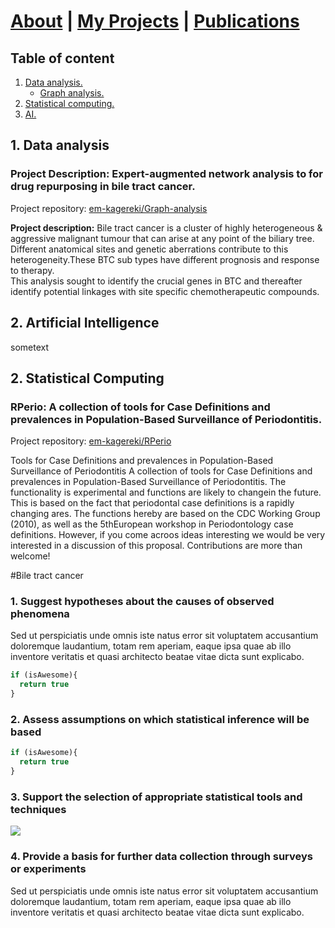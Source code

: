 #  <a href="https://em-kagereki.github.io/Kagereki"> About</a>  | <a href="https://em-kagereki.github.io/Kagereki/Projects"> My Projects</a> | <a href="https://em-kagereki.github.io/Kagereki/publications"> Publications</a>   


## Table of content

1. [ Data analysis. ](#desc)
      -   [ Graph analysis. ](#graph) 
3. [Statistical computing. ](#Rpackage)
4. [ AI. ](#usage)

<a name="desc"></a>
## 1. Data analysis

<a name="graph"></a>
### Project Description: Expert-augmented network analysis to for drug repurposing in bile tract cancer. 

Project repository:  <a href="https://github.com/em-kagereki/Graph-analysis">em-kagereki/Graph-analysis </a> 

**Project description:** Bile tract cancer is a cluster of highly heterogeneous & aggressive malignant tumour that can arise at any point of the biliary tree. Different anatomical sites and genetic aberrations contribute to this heterogeneity.These  BTC sub types have different prognosis and response to therapy.
<br>
This analysis sought to identify the crucial genes in BTC and thereafter identify potential linkages with  site specific  chemotherapeutic compounds.

<a name="usage"></a>
## 2. Artificial Intelligence

sometext


<a name="Rpackage"></a>
## 2. Statistical Computing

### RPerio: A collection of tools for Case Definitions and prevalences in Population-Based Surveillance of Periodontitis. 

Project repository:  <a href="https://github.com/em-kagereki/RPerio">em-kagereki/RPerio </a> 

Tools for Case Definitions and prevalences in Population-Based Surveillance of Periodontitis A collection of tools for Case Definitions and prevalences in Population-Based Surveillance of Periodontitis. The functionality is experimental and functions are likely to changein the future. This is based on the fact that periodontal case definitions is a rapidly changing ares. The functions hereby are based on the CDC Working Group (2010), as well as the 5thEuropean workshop in Periodontology case definitions. However, if you come acroos ideas interesting we would be very interested in a discussion of this proposal. Contributions are more than welcome!



#Bile tract cancer

### 1. Suggest hypotheses about the causes of observed phenomena

Sed ut perspiciatis unde omnis iste natus error sit voluptatem accusantium doloremque laudantium, totam rem aperiam, eaque ipsa quae ab illo inventore veritatis et quasi architecto beatae vitae dicta sunt explicabo. 

```javascript
if (isAwesome){
  return true
}
```

### 2. Assess assumptions on which statistical inference will be based

```javascript
if (isAwesome){
  return true
}
```

### 3. Support the selection of appropriate statistical tools and techniques

<img src="images/dummy_thumbnail.jpg?raw=true"/>

### 4. Provide a basis for further data collection through surveys or experiments

Sed ut perspiciatis unde omnis iste natus error sit voluptatem accusantium doloremque laudantium, totam rem aperiam, eaque ipsa quae ab illo inventore veritatis et quasi architecto beatae vitae dicta sunt explicabo. 


